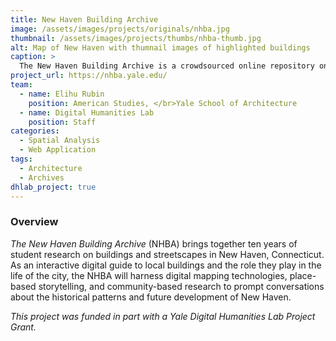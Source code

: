 ```yaml
---
title: New Haven Building Archive
image: /assets/images/projects/originals/nhba.jpg
thumbnail: /assets/images/projects/thumbs/nhba-thumb.jpg
alt: Map of New Haven with thumnail images of highlighted buildings
caption: >
  The New Haven Building Archive is a crowdsourced online repository on the architectural history of New Haven's built environment.
project_url: https://nhba.yale.edu/
team:
  - name: Elihu Rubin
    position: American Studies, </br>Yale School of Architecture
  - name: Digital Humanities Lab
    position: Staff
categories:
  - Spatial Analysis
  - Web Application
tags:
  - Architecture
  - Archives
dhlab_project: true
---
```


### Overview

*The New Haven Building Archive* (NHBA) brings together ten years of student research on buildings and streetscapes in New Haven, Connecticut. As an interactive digital guide to local buildings and the role they play in the life of the city, the NHBA will harness digital mapping technologies, place-based storytelling, and community-based research to prompt conversations about the historical patterns and future development of New Haven.

*This project was funded in part with a Yale Digital Humanities Lab Project Grant.*